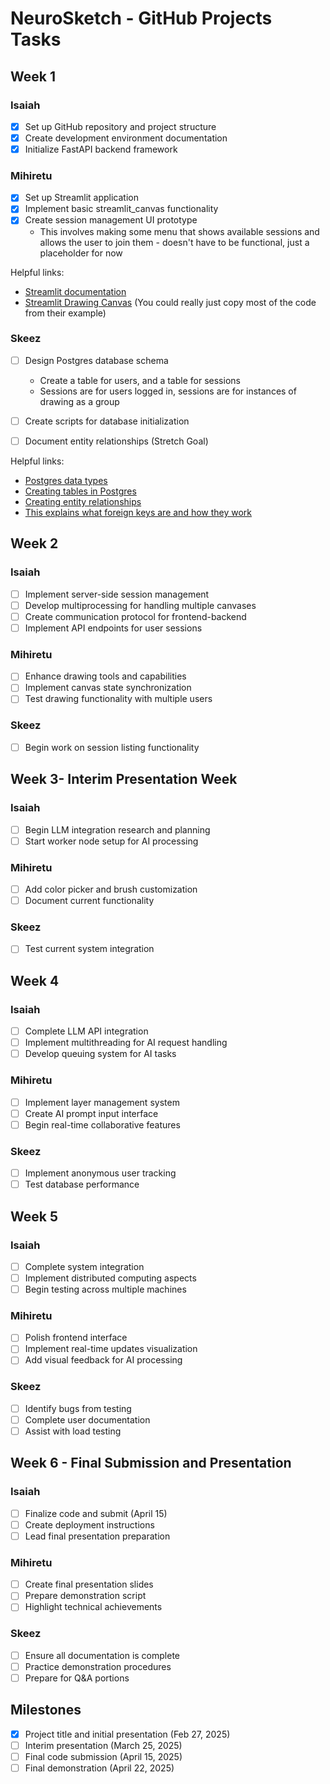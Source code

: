 # NeuroSketch - GitHub Projects Tasks

## Week 1

### Isaiah
- [x] Set up GitHub repository and project structure
- [x] Create development environment documentation
- [x] Initialize FastAPI backend framework

### Mihiretu
- [x] Set up Streamlit application
- [x] Implement basic streamlit_canvas functionality
- [x] Create session management UI prototype
    - This involves making some menu that shows available sessions and allows the user to join them - doesn't have to be functional, just a placeholder for now

Helpful links:
- [Streamlit documentation](https://docs.streamlit.io/en/stable/)
- [Streamlit Drawing Canvas](https://github.com/andfanilo/streamlit-drawable-canvas) (You could really just copy most of the code from their example)

### Skeez
- [ ] Design Postgres database schema
    - Create a table for users, and a table for sessions
    - Sessions are for users logged in, sessions are for instances of drawing as a group
- [ ] Create scripts for database initialization
- [ ] Document entity relationships (Stretch Goal)


Helpful links:
- [Postgres data types](https://medium.com/yavar/postgresql-data-types-f63948e143b6)
- [Creating tables in Postgres](https://python.plainenglish.io/demystifying-database-interactions-with-psycopg3-a-practical-guide-54f60d268211)
- [Creating entity relationships](https://hasura.io/learn/database/postgresql/core-concepts/6-postgresql-relationships/)
- [This explains what foreign keys are and how they work](https://medium.com/the-table-sql-and-devtalk/how-to-use-a-foreign-key-referring-to-the-source-table-in-postgres-170cdb98f948)

## Week 2

### Isaiah
- [ ] Implement server-side session management
- [ ] Develop multiprocessing for handling multiple canvases
- [ ] Create communication protocol for frontend-backend
- [ ] Implement API endpoints for user sessions
### Mihiretu
- [ ] Enhance drawing tools and capabilities
- [ ] Implement canvas state synchronization
- [ ] Test drawing functionality with multiple users

### Skeez
- [ ] Begin work on session listing functionality

## Week 3- Interim Presentation Week

### Isaiah
- [ ] Begin LLM integration research and planning
- [ ] Start worker node setup for AI processing

### Mihiretu
- [ ] Add color picker and brush customization
- [ ] Document current functionality

### Skeez
- [ ] Test current system integration

## Week 4

### Isaiah
- [ ] Complete LLM API integration
- [ ] Implement multithreading for AI request handling
- [ ] Develop queuing system for AI tasks

### Mihiretu
- [ ] Implement layer management system
- [ ] Create AI prompt input interface
- [ ] Begin real-time collaborative features

### Skeez
- [ ] Implement anonymous user tracking
- [ ] Test database performance

## Week 5

### Isaiah
- [ ] Complete system integration
- [ ] Implement distributed computing aspects
- [ ] Begin testing across multiple machines

### Mihiretu
- [ ] Polish frontend interface
- [ ] Implement real-time updates visualization
- [ ] Add visual feedback for AI processing

### Skeez
- [ ] Identify bugs from testing
- [ ] Complete user documentation
- [ ] Assist with load testing

## Week 6 - Final Submission and Presentation

### Isaiah
- [ ] Finalize code and submit (April 15)
- [ ] Create deployment instructions
- [ ] Lead final presentation preparation

### Mihiretu
- [ ] Create final presentation slides
- [ ] Prepare demonstration script
- [ ] Highlight technical achievements

### Skeez
- [ ] Ensure all documentation is complete
- [ ] Practice demonstration procedures
- [ ] Prepare for Q&A portions

## Milestones
- [x] Project title and initial presentation (Feb 27, 2025)
- [ ] Interim presentation (March 25, 2025)
- [ ] Final code submission (April 15, 2025)
- [ ] Final demonstration (April 22, 2025)
